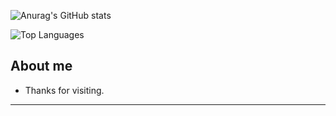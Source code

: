 ![Anurag's GitHub stats](https://github-readme-stats.vercel.app/api?username=anuraghazra&theme=swift&show_icons=true)


![Top Languages](https://github-readme-stats.vercel.app/api/top-langs/?username=Breno-Lima&layout=compact&langs_count=0)

## About me



- Thanks for visiting.


----------------------------------------------------------------------------------



